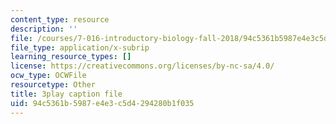 ```yaml
---
content_type: resource
description: ''
file: /courses/7-016-introductory-biology-fall-2018/94c5361b5987e4e3c5d4294280b1f035_aKTOS0Nrlug.srt
file_type: application/x-subrip
learning_resource_types: []
license: https://creativecommons.org/licenses/by-nc-sa/4.0/
ocw_type: OCWFile
resourcetype: Other
title: 3play caption file
uid: 94c5361b-5987-e4e3-c5d4-294280b1f035
---
```

